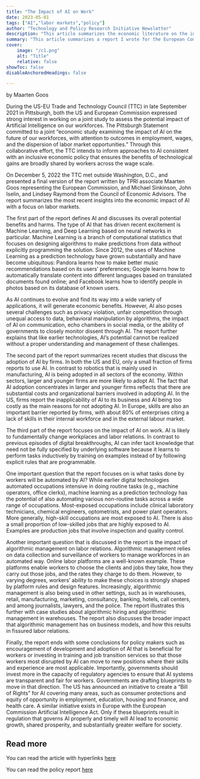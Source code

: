 ```yaml
---
title: "The Impact of AI on Work" 
date: 2023-05-01
tags: ["AI","labor markets","policy"]
author: "Technology and Policy Research Initiative Newsletter"
description: "This article summarizes the economic literature on the impact of AI on work." 
summary: "This article summarizes a report I wrote for the European Commission in collaboration with the US Council of Economic Advisors. The report summarizes the most recent insights into the economic impact of AI with a focus on labor markets." 
cover:
    image: "/c1.png"
    alt: "Title"
    relative: false
showToc: false
disableAnchoredHeadings: false

---
```

by Maarten Goos

During the US-EU Trade and Technology Council (TTC) in late September 2021 in Pittsburgh, both the US and European Commission expressed strong interest in working on a joint study to assess the potential impact of Artificial Intelligence on our workforces. The Pittsburgh Statement committed to a joint “economic study examining the impact of AI on the future of our workforces, with attention to outcomes in employment, wages, and the dispersion of labor market opportunities.” Through this collaborative effort, the TTC intends to inform approaches to AI consistent with an inclusive economic policy that ensures the benefits of technological gains are broadly shared by workers across the wage scale.

On December 5, 2022 the TTC met outside Washington, D.C., and presented a final version of the report written by TPRI associate Maarten Goos representing the European Commission, and Michael Sinkinson, John Iselin, and Lindsey Raymond from the Council of Economic Advisors. The report summarizes the most recent insights into the economic impact of AI with a focus on labor markets.

The first part of the report defines AI and discusses its overall potential benefits and harms. The type of AI that has driven recent excitement is Machine Learning, and Deep Learning based on neural networks in particular. Machine Learning is a branch of computational statistics that focuses on designing algorithms to make predictions from data without explicitly programming the solution. Since 2012, the uses of Machine Learning as a prediction technology have grown substantially and have become ubiquitous: Pandora learns how to make better music recommendations based on its users’ preferences; Google learns how to automatically translate content into different languages based on translated documents found online; and Facebook learns how to identify people in photos based on its database of known users.

As AI continues to evolve and find its way into a wide variety of applications, it will generate economic benefits. However, AI also poses several challenges such as privacy violation, unfair competition through unequal access to data, behavioral manipulation by algorithms, the impact of AI on communication, echo chambers in social media, or the ability of governments to closely monitor dissent through AI.  The report further explains that like earlier technologies, AI’s potential cannot be realized without a proper understanding and management of these challenges.

The second part of the report summarizes recent studies that discuss the adoption of AI by firms. In both the US and EU, only a small fraction of firms reports to use AI. In contrast to robotics that is mainly used in manufacturing, AI is being adopted in all sectors of the economy. Within sectors, larger and younger firms are more likely to adopt AI. The fact that AI adoption concentrates in larger and younger firms reflects that there are substantial costs and organizational barriers involved in adopting AI. In the US, firms report the inapplicability of AI to its business and AI being too costly as the main reasons for not adopting AI. In Europe, skills are also an important barrier reported by firms, with about 80% of enterprises citing a lack of skills in their internal workforce and in the external labour market.

The third part of the report focuses on the impact of AI on work. AI is likely to fundamentally change workplaces and labor relations. In contrast to previous episodes of digital breakthroughs, AI can infer tacit knowledge that need not be fully specified by underlying software because it learns to perform tasks inductively by training on examples instead of by following explicit rules that are programmable.

One important question that the report focuses on is what tasks done by workers will be automated by AI? While earlier digital technologies automated occupations intensive in doing routine tasks (e.g., machine operators, office clerks), machine learning as a prediction technology has the potential of also automating various non-routine tasks across a wide range of occupations. Most-exposed occupations include clinical laboratory technicians, chemical engineers, optometrists, and power plant operators. More generally, high-skill occupations are most exposed to AI. There is also a small proportion of low-skilled jobs that are highly exposed to AI. Examples are production jobs that involve inspection and quality control.

Another important question that is discussed in the report is the impact of algorithmic management on labor relations. Algorithmic management relies on data collection and surveillance of workers to manage workforces in an automated way. Online labor platforms are a well-known example. These platforms enable workers to choose the clients and jobs they take, how they carry out those jobs, and the rates they charge to do them. However, to varying degrees, workers’ ability to make these choices is strongly shaped by platform rules and design features. Increasingly, algorithmic management is also being used in other settings, such as in warehouses, retail, manufacturing, marketing, consultancy, banking, hotels, call centers, and among journalists, lawyers, and the police. The report illustrates this further with case studies about algorithmic hiring and algorithmic management in warehouses. The report also discusses the broader impact that algorithmic management has on business models, and how this results in fissured labor relations.

Finally, the report ends with some conclusions for policy makers such as encouragement of development and adoption of AI that is beneficial for workers or investing in training and job transition services so that those workers most disrupted by AI can move to new positions where their skills and experience are most applicable. Importantly, governments should invest more in the capacity of regulatory agencies to ensure that AI systems are transparent and fair for workers. Governments are drafting blueprints to move in that direction. The US has announced an initiative to create a “Bill of Rights” for AI covering many areas, such as consumer protections and equity of opportunity in employment, education, housing and finance, and health care. A similar initiative exists in Europe with the European Commission Artificial Intelligence Act. Only if these blueprints result in regulation that governs AI properly and timely will AI lead to economic growth, shared prosperity, and substantially greater welfare for society.

## Read more

You can read the article with hyperlinks [here](https://sites.bu.edu/tpri/2023/05/01/the-impact-of-ai-on-work/)

You can read the policy report [here](https://www.whitehouse.gov/wp-content/uploads/2022/12/TTC-EC-CEA-AI-Report-12052022-1.pdf)
